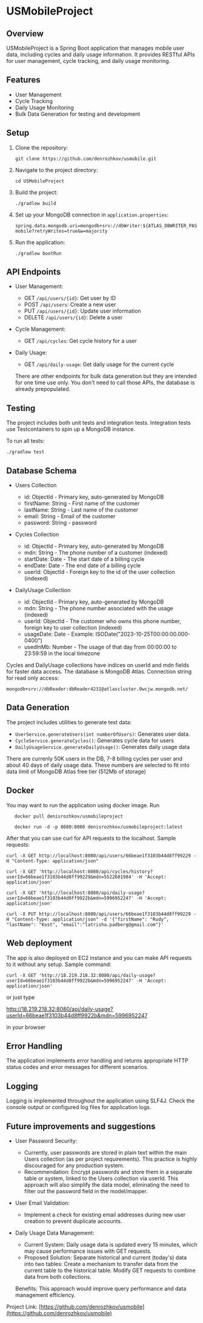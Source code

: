 # USMobileProject

## Overview
USMobileProject is a Spring Boot application that manages mobile user data, including cycles and daily usage information. It provides RESTful APIs for user management, cycle tracking, and daily usage monitoring.

## Features
- User Management
- Cycle Tracking
- Daily Usage Monitoring
- Bulk Data Generation for testing and development


## Setup
1. Clone the repository:
   ```
   git clone https://github.com/denrozhkov/usmobile.git
   ```

2. Navigate to the project directory:
   ```
   cd USMobileProject
   ```

3. Build the project:
   ```
   ./gradlew build
   ```

4. Set up your MongoDB connection in `application.properties`:
   ```
   spring.data.mongodb.uri=mongodb+srv://dbWriter:${ATLAS_DBWRITER_PASS}@atlascluster.0wcjw.mongodb.net/us-mobile?retryWrites=true&w=majority
   ```

5. Run the application:
   ```
   ./gradlew bootRun
   ```

## API Endpoints
- User Management:
  - GET `/api/users/{id}`: Get user by ID
  - POST `/api/users`: Create a new user
  - PUT `/api/users/{id}`: Update user information
  - DELETE `/api/users/{id}`: Delete a user

- Cycle Management:
  - GET `/api/cycles`: Get cycle history for a user

- Daily Usage:
  - GET `/api/daily-usage`: Get daily usage for the current cycle
  
  There are other endpoints for bulk data generation but they are intended for one time use only. You don't need to call those APIs, the database is already prepopulated.

## Testing
The project includes both unit tests and integration tests. Integration tests use Testcontainers to spin up a MongoDB instance.

To run all tests:
```
./gradlew test
```

## Database Schema

- Users Collection

   - id: ObjectId - Primary key, auto-generated by MongoDB
   - firstName: String - First name of the customer
   - lastName: String - Last name of the customer
   - email: String - Email of the customer
   - password: String - password

- Cycles Collection

   - id: ObjectId - Primary key, auto-generated by MongoDB
   - mdn: String - The phone number of a customer (indexed)
   - startDate: Date - The start date of a billing cycle
   - endDate: Date - The end date of a billing cycle
   - userId: ObjectId - Foreign key to the id of the user collection (indexed)

- DailyUsage Collection

   - id: ObjectId - Primary key, auto-generated by MongoDB
   - mdn: String - The phone number associated with the usage (indexed)
   - userId: ObjectId - The customer who owns this phone number, foreign key to user collection (indexed)
   - usageDate: Date - Example: ISODate("2023-10-25T00:00:00.000-0400")
   - usedInMb: Number - The usage of that day from 00:00:00 to 23:59:59 in the local timezone

Cycles and DailyUsage collections have indices on userId and mdn fields for faster data access. 
The database is MongoDB Atlas. Connection string for read only access: 
```
mongodb+srv://dbReader:dbReader4231@atlascluster.0wcjw.mongodb.net/
```

## Data Generation
The project includes utilities to generate test data:
- `UserService.generateUsers(int numberOfUsers)`: Generates user data. 
- `CycleService.generateCycles()`: Generates cycle data for users
- `DailyUsageService.generateDailyUsage()`: Generates daily usage data

There are currenly 50K users in the DB, 7-8 billing cycles per user and about 40 days of daily usage data. These numbers are selected to fit into data limit of MongoDB Atlas free tier (512Mb of storage)

## Docker

You may want to run the application using docker image. Run
```
   docker pull denisrozhkov/usmobileproject
```
```
   docker run -d -p 8080:8080 denisrozhkov/usmobileproject:latest
```
After that you can use curl for API requests to the localhost. Sample requests:

```
curl -X GET http://localhost:8080/api/users/66beae1f3103b44d8ff99229 -H "Content-Type: application/json"
```
```
curl -X GET 'http://localhost:8080/api/cycles/history?userId=66beae1f3103b44d8ff99229&mdn=5522601984' -H 'Accept: application/json'
```
```
curl -X GET 'http://localhost:8080/api/daily-usage?userId=66beae1f3103b44d8ff9922b&mdn=5996952247' -H 'Accept: application/json'
```
```
curl -X PUT http://localhost:8080/api/users/66beae1f3103b44d8ff99229 -H "Content-Type: application/json" -d '{"firstName": "Rudy", "lastName": "Kost", "email":"latrisha.padberg@gmail.com"}'
```

## Web deployment

The app is also deployed on EC2 instance and you can make API requests to it without any setup. Sample command:
```
curl -X GET 'http://18.219.218.32:8080/api/daily-usage?userId=66beae1f3103b44d8ff9922b&mdn=5996952247' -H 'Accept: application/json'
```
or just type

http://18.219.218.32:8080/api/daily-usage?userId=66beae1f3103b44d8ff9922b&mdn=5996952247

in your browser

## Error Handling
The application implements error handling and returns appropriate HTTP status codes and error messages for different scenarios.

## Logging
Logging is implemented throughout the application using SLF4J. Check the console output or configured log files for application logs.

## Future improvements and suggestions

- User Password Security:

   - Currently, user passwords are stored in plain text within the main Users collection (as per project requirements). This practice is highly discouraged for any production system.
   - Recommendation: Encrypt passwords and store them in a separate table or system, linked to the Users collection via userId. This approach will also simplify the data model, eliminating the need to filter out the password field in the model/mapper.

- User Email Validation:
   - Implement a check for existing email addresses during new user creation to prevent duplicate accounts.

- Daily Usage Data Management:

   - Current System: Daily usage data is updated every 15 minutes, which may cause performance issues with GET requests.
   - Proposed Solution: Separate historical and current (today's) data into two tables:
      Create a mechanism to transfer data from the current table to the historical table.
      Modify GET requests to combine data from both collections.

   Benefits: This approach would improve query performance and data management efficiency.


Project Link: [https://github.com/denrozhkov/usmobile](https://github.com/denrozhkov/usmobile)